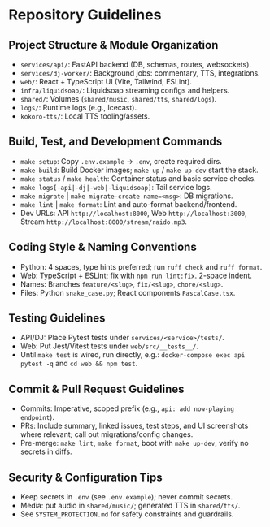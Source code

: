 # Repository Guidelines

## Project Structure & Module Organization
- `services/api/`: FastAPI backend (DB, schemas, routes, websockets).
- `services/dj-worker/`: Background jobs: commentary, TTS, integrations.
- `web/`: React + TypeScript UI (Vite, Tailwind, ESLint).
- `infra/liquidsoap/`: Liquidsoap streaming configs and helpers.
- `shared/`: Volumes (`shared/music`, `shared/tts`, `shared/logs`).
- `logs/`: Runtime logs (e.g., Icecast).
- `kokoro-tts/`: Local TTS tooling/assets.

## Build, Test, and Development Commands
- `make setup`: Copy `.env.example` → `.env`, create required dirs.
- `make build`: Build Docker images; `make up` / `make up-dev` start the stack.
- `make status` / `make health`: Container status and basic service checks.
- `make logs[-api|-dj|-web|-liquidsoap]`: Tail service logs.
- `make migrate` | `make migrate-create name=<msg>`: DB migrations.
- `make lint` | `make format`: Lint and auto-format backend/frontend.
- Dev URLs: API `http://localhost:8000`, Web `http://localhost:3000`, Stream `http://localhost:8000/stream/raido.mp3`.

## Coding Style & Naming Conventions
- Python: 4 spaces, type hints preferred; run `ruff check` and `ruff format`.
- Web: TypeScript + ESLint; fix with `npm run lint:fix`. 2-space indent.
- Names: Branches `feature/<slug>`, `fix/<slug>`, `chore/<slug>`.
- Files: Python `snake_case.py`; React components `PascalCase.tsx`.

## Testing Guidelines
- API/DJ: Place Pytest tests under `services/<service>/tests/`.
- Web: Put Jest/Vitest tests under `web/src/__tests__/`.
- Until `make test` is wired, run directly, e.g.: `docker-compose exec api pytest -q` and `cd web && npm test`.

## Commit & Pull Request Guidelines
- Commits: Imperative, scoped prefix (e.g., `api: add now-playing endpoint`).
- PRs: Include summary, linked issues, test steps, and UI screenshots where relevant; call out migrations/config changes.
- Pre-merge: `make lint`, `make format`, boot with `make up-dev`, verify no secrets in diffs.

## Security & Configuration Tips
- Keep secrets in `.env` (see `.env.example`); never commit secrets.
- Media: put audio in `shared/music/`; generated TTS in `shared/tts/`.
- See `SYSTEM_PROTECTION.md` for safety constraints and guardrails.
